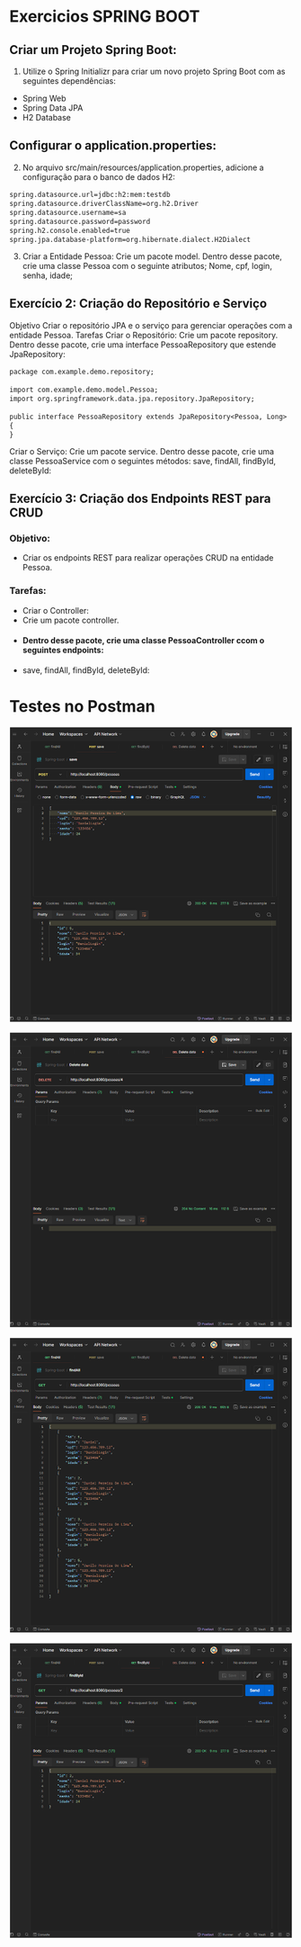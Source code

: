 # Exercicios SPRING BOOT

## Criar um Projeto Spring Boot:
1. Utilize o Spring Initializr para criar um novo projeto Spring Boot com as seguintes dependências:
- Spring Web
- Spring Data JPA
- H2 Database

## Configurar o application.properties:
2. No arquivo src/main/resources/application.properties, adicione a configuração para o banco de dados H2:
```
spring.datasource.url=jdbc:h2:mem:testdb
spring.datasource.driverClassName=org.h2.Driver
spring.datasource.username=sa
spring.datasource.password=password
spring.h2.console.enabled=true
spring.jpa.database-platform=org.hibernate.dialect.H2Dialect
```
3. Criar a Entidade Pessoa:
Crie um pacote model.
Dentro desse pacote, crie uma classe Pessoa com o seguinte atributos;
Nome, cpf, login, senha, idade;



## Exercício 2: Criação do Repositório e Serviço
Objetivo
Criar o repositório JPA e o serviço para gerenciar operações com a entidade Pessoa.
Tarefas
Criar o Repositório:
Crie um pacote repository.
Dentro desse pacote, crie uma interface PessoaRepository que estende JpaRepository:
```
package com.example.demo.repository;

import com.example.demo.model.Pessoa;
import org.springframework.data.jpa.repository.JpaRepository;

public interface PessoaRepository extends JpaRepository<Pessoa, Long> {
}
```
Criar o Serviço:
Crie um pacote service.
Dentro desse pacote, crie uma classe PessoaService com o seguintes métodos:
save, findAll, findById, deleteById:






## Exercício 3: Criação dos Endpoints REST para CRUD 
### Objetivo:
- Criar os endpoints REST para realizar operações CRUD na entidade Pessoa.
### Tarefas:
- Criar o Controller:
- Crie um pacote controller.
- #### Dentro desse pacote, crie uma classe PessoaController ccom o seguintes endpoints:
- save, findAll, findById, deleteById:

# Testes no Postman
![Post-save.png](testes-Postman%2FPost-save.png)

![deleteById.png](testes-Postman%2FdeleteById.png)

![Get-findAll.png](testes-Postman%2FGet-findAll.png)

![Get-findById.png](testes-Postman%2FGet-findById.png)


